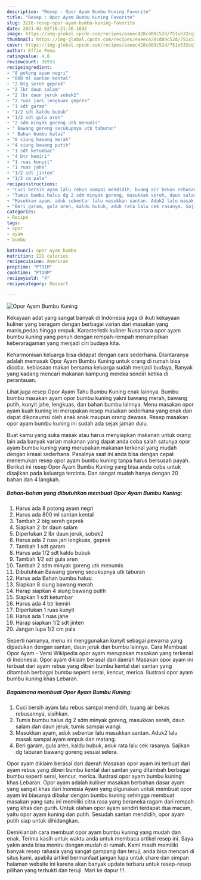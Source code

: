 ```yaml
---
description: "Resep : Opor Ayam Bumbu Kuning Favorite"
title: "Resep : Opor Ayam Bumbu Kuning Favorite"
slug: 3216-resep-opor-ayam-bumbu-kuning-favorite
date: 2021-02-02T16:21:36.169Z
image: https://img-global.cpcdn.com/recipes/eaeec428cd89c52d/751x532cq70/opor-ayam-bumbu-kuning-foto-resep-utama.jpg
thumbnail: https://img-global.cpcdn.com/recipes/eaeec428cd89c52d/751x532cq70/opor-ayam-bumbu-kuning-foto-resep-utama.jpg
cover: https://img-global.cpcdn.com/recipes/eaeec428cd89c52d/751x532cq70/opor-ayam-bumbu-kuning-foto-resep-utama.jpg
author: Effie Pena
ratingvalue: 4.8
reviewcount: 36933
recipeingredient:
- "8 potong ayam negri"
- "800 ml santan kental"
- "2 btg sereh geprek"
- "2 lbr daun salam"
- "2 lbr daun jeruk sobek2"
- "2 ruas jari lengkuas geprek"
- "1 sdt garam"
- "1/2 sdt kaldu bubuk"
- "1/2 sdt gula aren"
- "2 sdm minyak goreng utk menumis"
- " Bawang goreng secukupnya utk taburan"
- " Bahan bumbu halus"
- "8 siung bawang merah"
- "4 siung bawang putih"
- "1 sdt ketumbar"
- "4 btr kemiri"
- "1 ruas kunyit"
- "1 ruas jahe"
- "1/2 sdt jinten"
- "1/2 cm pala"
recipeinstructions:
- "Cuci bersih ayam lalu rebus sampai mendidih, buang air bekas rebusannya, sisihkan."
- "Tumis bumbu halus dg 2 sdm minyak goreng, masukkan sereh, daun salam dan daun jeruk, tumis sampai wangi."
- "Masukkan ayam, aduk sebentar lalu masukkan santan. Aduk2 lalu masak sampai ayam empuk dan matang."
- "Beri garam, gula aren, kaldu bubuk, aduk rata lalu cek rasanya. Sajikan dg taburan bawang goreng sesuai selera."
categories:
- Recipe
tags:
- opor
- ayam
- bumbu

katakunci: opor ayam bumbu 
nutrition: 221 calories
recipecuisine: American
preptime: "PT31M"
cooktime: "PT39M"
recipeyield: "4"
recipecategory: Dessert

---
```



![Opor Ayam Bumbu Kuning](https://img-global.cpcdn.com/recipes/eaeec428cd89c52d/751x532cq70/opor-ayam-bumbu-kuning-foto-resep-utama.jpg)

Kekayaan adat yang sangat banyak di Indonesia juga di ikuti kekayaan kuliner yang beragam dengan berbagai varian dari masakan yang manis,pedas hingga empuk. Karasteristik kuliner Nusantara opor ayam bumbu kuning yang penuh dengan rempah-rempah menampilkan keberaragaman yang menjadi ciri budaya kita.


Keharmonisan keluarga bisa didapat dengan cara sederhana. Diantaranya adalah memasak Opor Ayam Bumbu Kuning untuk orang di rumah bisa dicoba. kebiasaan makan bersama keluarga sudah menjadi budaya, Banyak yang kadang mencari makanan kampung mereka sendiri ketika di perantauan.

Lihat juga resep Opor Ayam Tahu Bumbu Kuning enak lainnya. Bumbu bumbu masakan ayam opor bumbu kuning yakni bawang merah, bawang putih, kunyit jahe, lengkuas, dan bahan bumbu lainnya. Menu masakan opor ayam kuah kuning ini merupakan resep masakan sederhana yang enak dan dapat dikonsumsi oleh anak anak maupun orang dewasa. Resep masakan opor ayam bumbu kuning ini sudah ada sejak jaman dulu.

Buat kamu yang suka masak atau harus menyiapkan makanan untuk orang lain ada banyak varian makanan yang dapat anda coba salah satunya opor ayam bumbu kuning yang merupakan makanan terkenal yang mudah dengan kreasi sederhana. Pasalnya saat ini anda bisa dengan cepat menemukan resep opor ayam bumbu kuning tanpa harus bersusah payah.
Berikut ini resep Opor Ayam Bumbu Kuning yang bisa anda coba untuk disajikan pada keluarga tercinta. Dan sangat mudah hanya dengan 20 bahan dan 4 langkah.


<!--inarticleads1-->

##### Bahan-bahan yang dibutuhkan membuat Opor Ayam Bumbu Kuning:

1. Harus ada 8 potong ayam negri
1. Harus ada 800 ml santan kental
1. Tambah 2 btg sereh geprek
1. Siapkan 2 lbr daun salam
1. Diperlukan 2 lbr daun jeruk, sobek2
1. Harus ada 2 ruas jari lengkuas, geprek
1. Tambah 1 sdt garam
1. Harus ada 1/2 sdt kaldu bubuk
1. Tambah 1/2 sdt gula aren
1. Tambah 2 sdm minyak goreng utk menumis
1. Dibutuhkan  Bawang goreng secukupnya utk taburan
1. Harus ada  Bahan bumbu halus:
1. Siapkan 8 siung bawang merah
1. Harap siapkan 4 siung bawang putih
1. Siapkan 1 sdt ketumbar
1. Harus ada 4 btr kemiri
1. Diperlukan 1 ruas kunyit
1. Harus ada 1 ruas jahe
1. Harap siapkan 1/2 sdt jinten
1. Jangan lupa 1/2 cm pala


Seperti namanya, menu ini menggunakan kunyit sebagai pewarna yang dipadukan dengan santan, daun jeruk dan bumbu lainnya. Cara Membuat Opor Ayam - Versi Wikipedia opor ayam merupakan masakan yang terkenal di Indonesia. Opor ayam diklaim berasal dari daerah Masakan opor ayam ini terbuat dari ayam rebus yang diberi bumbu kental dari santan yang ditambah berbagai bumbu seperti serai, kencur, merica. Ilustrasi opor ayam bumbu kuning khas Lebaran. 

<!--inarticleads2-->

##### Bagaimana membuat  Opor Ayam Bumbu Kuning:

1. Cuci bersih ayam lalu rebus sampai mendidih, buang air bekas rebusannya, sisihkan.
1. Tumis bumbu halus dg 2 sdm minyak goreng, masukkan sereh, daun salam dan daun jeruk, tumis sampai wangi.
1. Masukkan ayam, aduk sebentar lalu masukkan santan. Aduk2 lalu masak sampai ayam empuk dan matang.
1. Beri garam, gula aren, kaldu bubuk, aduk rata lalu cek rasanya. Sajikan dg taburan bawang goreng sesuai selera.


Opor ayam diklaim berasal dari daerah Masakan opor ayam ini terbuat dari ayam rebus yang diberi bumbu kental dari santan yang ditambah berbagai bumbu seperti serai, kencur, merica. Ilustrasi opor ayam bumbu kuning khas Lebaran. Opor ayam adalah kuliner masakan berbahan dasar ayam yang sangat khas dari Inonesia Ayam yang digunakan untuk membuat opor ayam ini biasanya dibalur dengan bumbu kuning sehingga membuat masakan yang satu ini memiliki citra rasa yang beraneka ragam dari rempah yang khas dan gurih. Untuk olahan opor ayam sendiri terdapat dua macam, yaitu opor ayam kuning dan putih. Sesudah santan mendidih, opor ayam putih siap untuk dihidangkan. 

Demikianlah cara membuat opor ayam bumbu kuning yang mudah dan enak. Terima kasih untuk waktu anda untuk membaca artikel resep ini. Saya yakin anda bisa meniru dengan mudah di rumah. Kami masih memiliki banyak resep rahasia yang sangat gampang dan teruji, anda bisa mencari di situs kami, apabila artikel bermanfaat jangan lupa untuk share dan simpan halaman website ini karena akan banyak update terbaru untuk resep-resep pilihan yang terbukti dan teruji. Mari ke dapur !!!. 
